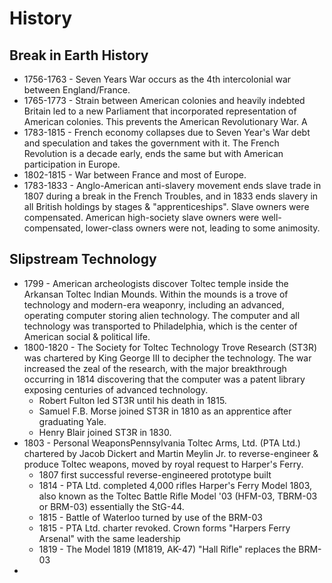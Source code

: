 # History

## Break in Earth History

* 1756-1763 - Seven Years War occurs as the 4th intercolonial war between England/France.
* 1765-1773 - Strain between American colonies and heavily indebted Britain led to a new Parliament that incorporated representation of American colonies. This prevents the American Revolutionary War. A
* 1783-1815 - French economy collapses due to Seven Year's War debt and speculation and takes the government with it. The French Revolution is a decade early, ends the same but with American participation in Europe.
* 1802-1815 - War between France and most of Europe.
* 1783-1833 - Anglo-American anti-slavery movement ends slave trade in 1807 during a break in the French Troubles, and in 1833 ends slavery in all British holdings by stages & "apprenticeships". Slave owners were compensated. American high-society slave owners were well-compensated, lower-class owners were not, leading to some animosity.

## Slipstream Technology

* 1799 - American archeologists discover Toltec temple inside the Arkansan Toltec Indian Mounds. Within the mounds is a trove of technology and modern-era weaponry, including an advanced, operating computer storing alien technology. The computer and all technology was transported to Philadelphia, which is the center of American social & political life.
* 1800-1820 - The Society for Toltec Technology Trove Research (ST3R) was chartered by King George III to decipher the technology. The war increased the zeal of the research, with the major breakthrough occurring in 1814 discovering that the computer was a patent library exposing centuries of advanced technology.
  - Robert Fulton led ST3R until his death in 1815.
  - Samuel F.B. Morse joined ST3R in 1810 as an apprentice after graduating Yale.
  - Henry Blair joined ST3R in 1830.
* 1803 - Personal WeaponsPennsylvania Toltec Arms, Ltd. (PTA Ltd.) chartered by Jacob Dickert and Martin Meylin Jr. to reverse-engineer & produce Toltec weapons, moved by royal request to Harper's Ferry.
  - 1807 first successful reverse-engineered prototype built
  - 1814 - PTA Ltd. completed 4,000 rifles Harper's Ferry Model 1803, also known as the Toltec Battle Rifle Model '03 (HFM-03, TBRM-03 or BRM-03) essentially the StG-44.
  - 1815 - Battle of Waterloo turned by use of the BRM-03
  - 1815 - PTA Ltd. charter revoked. Crown forms "Harpers Ferry Arsenal" with the same leadership
  - 1819 - The Model 1819 (M1819, AK-47) "Hall Rifle" replaces the BRM-03
*
